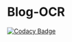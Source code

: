 # Blog-OCR

[![Codacy Badge](https://api.codacy.com/project/badge/Grade/6f8188096fa3416f97650df157ee2b8e)](https://app.codacy.com/app/Minikeys/htdocs?utm_source=github.com&utm_medium=referral&utm_content=Minikeys/htdocs&utm_campaign=Badge_Grade_Dashboard)
